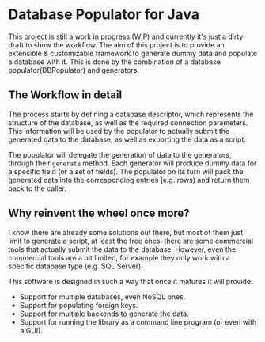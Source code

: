 Database Populator for Java
===

This project is still a work in progress (WIP) and currently it's just a dirty draft to show the workflow. The aim of this project is to provide an extensible & customizable framework to generate dummy data and populate a database with it. This is done by the combination of a database populator(DBPopulator) and generators.

The Workflow in detail
---

The process starts by defining a database descriptor, which represents the structure of the database, as well as the required connection parameters. This information will be used by the populator to actually submit the generated data to the database, as well as exporting the data as a script.

The populator will delegate the generation of data to the generators, through their `generate` method. Each generator will produce dummy data for a specific field (or a set of fields). The populator on its turn will pack the generated data into the corresponding entries (e.g. rows) and return them back to the caller.

Why reinvent the wheel once more?
---

I know there are already some solutions out there, but most of them just limit to generate a script, at least the free ones, there are some commercial tools that actually submit the data to the database. However, even the commercial tools are a bit limited, for example they only work with a specific database type (e.g. SQL Server).

This software is designed in such a way that once it matures it will provide:

* Support for multiple databases, even NoSQL ones.
* Support for populating foreign keys.
* Support for multiple backends to generate the data.
* Support for running the library as a command line program (or even with a GUI).
